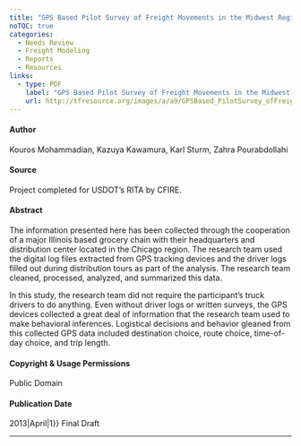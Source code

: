 ```yaml
---
title: "GPS Based Pilot Survey of Freight Movements in the Midwest Region"
noTOC: true
categories:
  - Needs Review
  - Freight Modeling
  - Reports
  - Resources
links:
  - type: PDF
    label: "GPS Based Pilot Survey of Freight Movements in the Midwest Region"
    url: http://tfresource.org/images/a/a9/GPSBased_PilotSurvey_ofFreight_Movementsin_theMidwestRegion.pdf
---
```



#### Author

Kouros Mohammadian, Kazuya Kawamura, Karl Sturm, Zahra Pourabdollahi

#### Source

Project completed for USDOT’s RITA by CFIRE.

#### Abstract

The information presented here has been collected through the cooperation of a major Illinois based grocery chain with their headquarters and distribution center located in the Chicago region. The research team used the digital log files extracted from GPS tracking devices and the driver logs filled out during distribution tours as part of the analysis. The research team cleaned, processed, analyzed, and summarized this data.

In this study, the research team did not require the participant’s truck drivers to do anything. Even without driver logs or written surveys, the GPS devices collected a great deal of information that the research team used to make behavioral inferences. Logistical decisions and behavior gleaned from this collected GPS data included destination choice, route choice, time-of-day choice, and trip length.

#### Copyright & Usage Permissions

Public Domain

#### Publication Date

2013|April|1}} Final Draft

------------------------------------------------------------------------



